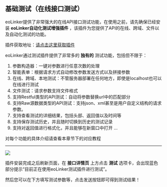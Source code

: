 ## 基础测试（在线接口测试）
eoLinker提供了非常强大的在线API接口测试功能，在使用之前，请先确保已经安装 **eoLinker自动化测试增强插件** ，该插件为您提供了API的在线、跨域、文件以及自动化测试的功能。

插件获取地址：[请点击这里获取插件](https://www.eolinker.com/#/plug/introduce "请点击这里获取插件")

eoLinker通过测试插件提供了非常多的 **独有的** 测试功能，包括但不限于：
1. 参数构造器：一键对参数进行任意次数的处理
2. 智能表单：根据请求方式自动修改参数发送方式以及拼接参数
3. 在线、跨域、本地测试：不管服务器部署在任何地方，即使是localhost也可以在线进行测试
4. 文件测试：请求参数支持文件格式
5. 支持Restful类型的API测试：自动将参数替换url中的匹配部分
6. 支持Raw源数据类型的API测试：支持json、xml甚至是用户自定义结构的请求参数。
7. 支持查看测试的详细结果，包括头部、返回值以及时间等
8. 支持保存测试历史，并且随时切换到历史的测试记录
9. 支持对返回值进行格式化，并且能够在新窗口中打开
...

对每个功能的具体介绍请查看本章节下的对应教程

---

![](http://data.eolinker.com/course/xuHUAesc20688372c733642b381063c07e69b6aeb948ed2)

插件安装完成之后刷新页面，在 **接口详情页** 上方点击 **测试** 选项卡，会出现蓝色部分提示“目前正在使用eoLinker测试插件进行测试”。

然后您可以在下方填写测试参数等，点击发送按钮即可得到测试结果！